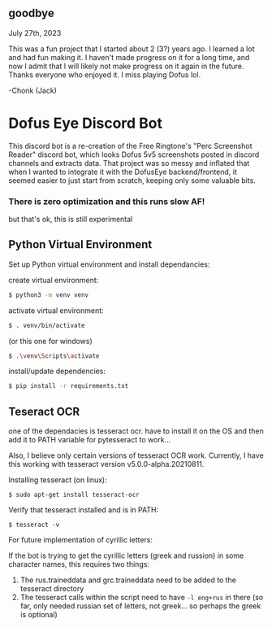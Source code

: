 ## goodbye
July 27th, 2023

This was a fun project that I started about 2 (3?) years ago. I learned a lot and had fun making it. I haven't made progress on it for a long time, and now I admit that I will likely not make progress on it again in the future. Thanks everyone who enjoyed it. I miss playing Dofus lol.

-Chonk (Jack)


# Dofus Eye Discord Bot
This discord bot is a re-creation of the Free Ringtone's "Perc Screenshot Reader" discord bot, which looks Dofus 5v5 screenshots posted in discord channels and extracts data. That project was so messy and inflated that when I wanted to integrate it with the DofusEye backend/frontend, it seemed easier to just start from scratch, keeping only some valuable bits.

### There is zero optimization and this runs slow AF!
but that's ok, this is still experimental

## Python Virtual Environment

Set up Python virtual environment and install dependancies:

create virtual environment:
```bash
$ python3 -m venv venv
```

activate virtual environment:
```bash
$ . venv/bin/activate
```

(or this one for windows)
```bash
$ .\venv\Scripts\activate
```

install/update dependencies:
```bash
$ pip install -r requirements.txt
```

## Teseract OCR
one of the dependacies is tesseract ocr. have to install it on the OS and then add it to PATH variable for pytesseract to work...

Also, I believe only certain versions of tesseract OCR work. Currently, I have this working with tesseract version v5.0.0-alpha.20210811.

Installing tesseract (on linux):
```
$ sudo apt-get install tesseract-ocr
```

Verify that tesseract installed and is in PATH:
```
$ tesseract -v
```

For future implementation of cyrillic letters:

If the bot is trying to get the cyrillic letters (greek and russion) in some character names, this requires two things:

1. The rus.traineddata and grc.traineddata need to be added to the tesseract directory
2. The tesseract calls within the script need to have `-l eng+rus` in there (so far, only needed russian set of letters, not greek... so perhaps the greek is optional)
